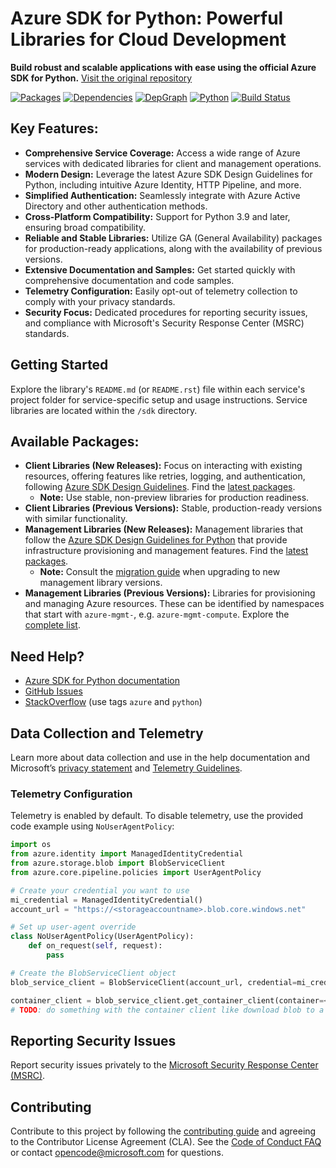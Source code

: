 # Azure SDK for Python: Powerful Libraries for Cloud Development

**Build robust and scalable applications with ease using the official Azure SDK for Python.** [Visit the original repository](https://github.com/Azure/azure-sdk-for-python)

[![Packages](https://img.shields.io/badge/packages-latest-blue.svg)](https://azure.github.io/azure-sdk/releases/latest/python.html) [![Dependencies](https://img.shields.io/badge/dependency-report-blue.svg)](https://azuresdkartifacts.blob.core.windows.net/azure-sdk-for-python/dependencies/dependencies.html) [![DepGraph](https://img.shields.io/badge/dependency-graph-blue.svg)](https://azuresdkartifacts.blob.core.windows.net/azure-sdk-for-python/dependencies/dependencyGraph/index.html) [![Python](https://img.shields.io/pypi/pyversions/azure-core.svg?maxAge=2592000)](https://pypi.python.org/pypi/azure/) [![Build Status](https://dev.azure.com/azure-sdk/public/_apis/build/status/python/python%20-%20core%20-%20ci?branchName=main)](https://dev.azure.com/azure-sdk/public/_build/latest?definitionId=458&branchName=main)

## Key Features:

*   **Comprehensive Service Coverage:** Access a wide range of Azure services with dedicated libraries for client and management operations.
*   **Modern Design:**  Leverage the latest Azure SDK Design Guidelines for Python, including intuitive Azure Identity, HTTP Pipeline, and more.
*   **Simplified Authentication:** Seamlessly integrate with Azure Active Directory and other authentication methods.
*   **Cross-Platform Compatibility:**  Support for Python 3.9 and later, ensuring broad compatibility.
*   **Reliable and Stable Libraries:** Utilize GA (General Availability) packages for production-ready applications, along with the availability of previous versions.
*   **Extensive Documentation and Samples:** Get started quickly with comprehensive documentation and code samples.
*   **Telemetry Configuration:** Easily opt-out of telemetry collection to comply with your privacy standards.
*   **Security Focus:** Dedicated procedures for reporting security issues, and compliance with Microsoft's Security Response Center (MSRC) standards.

## Getting Started

Explore the library's `README.md` (or `README.rst`) file within each service's project folder for service-specific setup and usage instructions. Service libraries are located within the `/sdk` directory.

## Available Packages:

*   **Client Libraries (New Releases):**  Focus on interacting with existing resources, offering features like retries, logging, and authentication, following [Azure SDK Design Guidelines](https://azure.github.io/azure-sdk/python/guidelines/index.html).  Find the [latest packages](https://azure.github.io/azure-sdk/releases/latest/index.html#python).
    *   **Note:**  Use stable, non-preview libraries for production readiness.
*   **Client Libraries (Previous Versions):**  Stable, production-ready versions with similar functionality.
*   **Management Libraries (New Releases):**  Management libraries that follow the [Azure SDK Design Guidelines for Python](https://azure.github.io/azure-sdk/python/guidelines/) that provide infrastructure provisioning and management features.  Find the [latest packages](https://azure.github.io/azure-sdk/releases/latest/mgmt/python.html).
    *   **Note:**  Consult the [migration guide](https://github.com/Azure/azure-sdk-for-python/blob/main/doc/sphinx/mgmt_quickstart.rst#migration-guide) when upgrading to new management library versions.
*   **Management Libraries (Previous Versions):**  Libraries for provisioning and managing Azure resources. These can be identified by namespaces that start with `azure-mgmt-`, e.g. `azure-mgmt-compute`.  Explore the [complete list](https://azure.github.io/azure-sdk/releases/latest/all/python.html).

## Need Help?

*   [Azure SDK for Python documentation](https://aka.ms/python-docs)
*   [GitHub Issues](https://github.com/Azure/azure-sdk-for-python/issues)
*   [StackOverflow](https://stackoverflow.com/questions/tagged/azure+python) (use tags `azure` and `python`)

## Data Collection and Telemetry

Learn more about data collection and use in the help documentation and Microsoft’s [privacy statement](https://go.microsoft.com/fwlink/?LinkID=824704) and [Telemetry Guidelines](https://azure.github.io/azure-sdk/general_azurecore.html#telemetry-policy).

### Telemetry Configuration

Telemetry is enabled by default. To disable telemetry, use the provided code example using `NoUserAgentPolicy`:

```python
import os
from azure.identity import ManagedIdentityCredential
from azure.storage.blob import BlobServiceClient
from azure.core.pipeline.policies import UserAgentPolicy

# Create your credential you want to use
mi_credential = ManagedIdentityCredential()
account_url = "https://<storageaccountname>.blob.core.windows.net"

# Set up user-agent override
class NoUserAgentPolicy(UserAgentPolicy):
    def on_request(self, request):
        pass

# Create the BlobServiceClient object
blob_service_client = BlobServiceClient(account_url, credential=mi_credential, user_agent_policy=NoUserAgentPolicy())

container_client = blob_service_client.get_container_client(container=<container_name>)
# TODO: do something with the container client like download blob to a file
```

## Reporting Security Issues

Report security issues privately to the [Microsoft Security Response Center (MSRC)](mailto:secure@microsoft.com).

## Contributing

Contribute to this project by following the [contributing guide](https://github.com/Azure/azure-sdk-for-python/blob/main/CONTRIBUTING.md) and agreeing to the Contributor License Agreement (CLA).  See the [Code of Conduct FAQ](https://opensource.microsoft.com/codeofconduct/faq/) or contact [opencode@microsoft.com](mailto:opencode@microsoft.com) for questions.